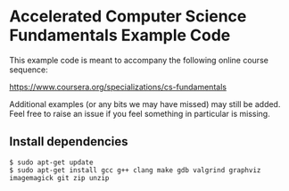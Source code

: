 # Accelerated Computer Science Fundamentals Example Code

This example code is meant to accompany the following online course sequence:

https://www.coursera.org/specializations/cs-fundamentals

Additional examples (or any bits we may have missed) may still be added. Feel free to raise an issue if you feel something in particular is missing.

## Install dependencies 

    $ sudo apt-get update
    $ sudo apt-get install gcc g++ clang make gdb valgrind graphviz imagemagick git zip unzip

